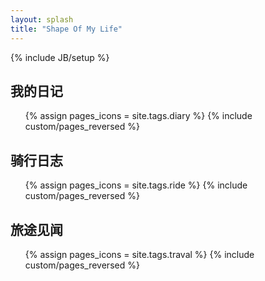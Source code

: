 ```yaml
---
layout: splash
title: "Shape Of My Life"
---
```

{% include JB/setup %}

## 我的日记

<ul class="thumbnails">
  {% assign pages_icons = site.tags.diary %}
  {% include custom/pages_reversed %}
</ul>

## 骑行日志

<ul class="thumbnails">
  {% assign pages_icons = site.tags.ride %}
  {% include custom/pages_reversed %}
</ul>

## 旅途见闻

<ul class="thumbnails">
  {% assign pages_icons = site.tags.traval %}
  {% include custom/pages_reversed %}
</ul>